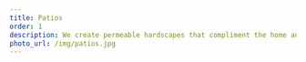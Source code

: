 ```yaml
---
title: Patios
order: 1
description: We create permeable hardscapes that compliment the home and invite you to enjoy outdoor spaces all year round. You can choose from a variety of materials and styles such as flagstone, pavers, cut natural stone, or chipped stone.
photo_url: /img/patios.jpg
---
```


